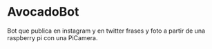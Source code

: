 # AvocadoBot
Bot que publica en instagram y en twitter frases y foto a partir de una raspberry pi con una PiCamera. 
